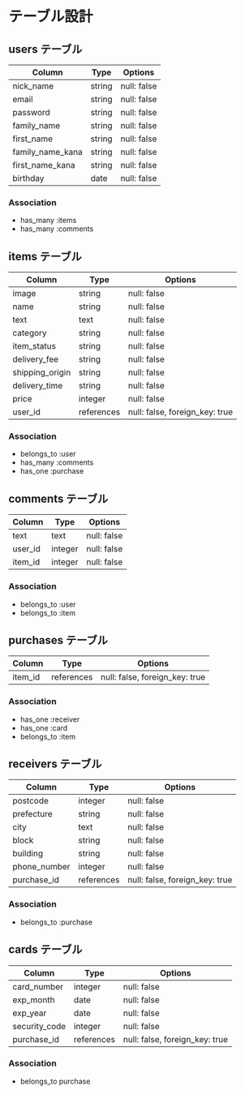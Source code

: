 # テーブル設計


## users テーブル

| Column           | Type   | Options     |
| -----------------| ------ | ----------- |
| nick_name        | string | null: false |
| email            | string | null: false |
| password         | string | null: false |
| family_name      | string | null: false |
| first_name       | string | null: false |
| family_name_kana | string | null: false |
| first_name_kana  | string | null: false |
| birthday         | date   | null: false |

### Association

- has_many :items
- has_many :comments


## items テーブル

| Column             | Type      | Options                        |
| ------------------ | --------- | ------------------------------ |
| image              | string    | null: false                    |
| name               | string    | null: false                    |
| text               | text      | null: false                    |
| category           | string    | null: false                    |
| item_status        | string    | null: false                    |
| delivery_fee       | string    | null: false                    |
| shipping_origin    | string    | null: false                    |
| delivery_time      | string    | null: false                    |
| price              | integer   | null: false                    |
| user_id            | references| null: false, foreign_key: true |

### Association

- belongs_to :user
- has_many :comments
- has_one :purchase


## comments テーブル

| Column  | Type    | Options     |
| ------- | ------- | ----------- |
| text    | text    | null: false |
| user_id | integer | null: false |
| item_id | integer | null: false |

### Association

- belongs_to :user
- belongs_to :item


## purchases テーブル

| Column  | Type       | Options                        |
| ------- | ---------- | ------------------------------ |
| item_id | references | null: false, foreign_key: true |


### Association

- has_one :receiver
- has_one :card
- belongs_to :item

## receivers テーブル

| Column       | Type       | Options                        |
| ------------ | ---------- | ------------------------------ |
| postcode     | integer    | null: false                    |
| prefecture   | string     | null: false                    |
| city         | text       | null: false                    |
| block        | string     | null: false                    |
| building     | string     | null: false                    |
| phone_number | integer    | null: false                    |
| purchase_id  | references | null: false, foreign_key: true |


### Association

- belongs_to :purchase

## cards テーブル

| Column        | Type       | Options                        |
| ------------- | ---------- | ------------------------------ |
| card_number   | integer    | null: false                    |
| exp_month     | date       | null: false                    |
| exp_year      | date       | null: false                    |
| security_code | integer    | null: false                    |
| purchase_id   | references | null: false, foreign_key: true |



### Association

- belongs_to purchase
